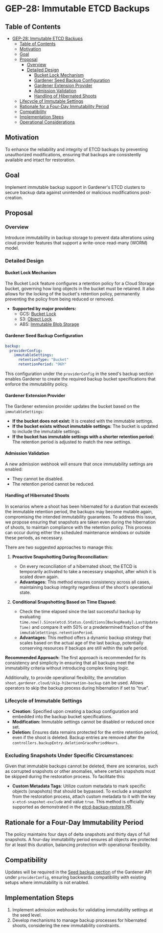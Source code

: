 # GEP-28: Immutable ETCD Backups

## Table of Contents
- [GEP-28: Immutable ETCD Backups](#gep-28-immutable-etcd-backups)
  - [Table of Contents](#table-of-contents)
  - [Motivation](#motivation)
  - [Goal](#goal)
  - [Proposal](#proposal)
    - [Overview](#overview)
    - [Detailed Design](#detailed-design)
      - [Bucket Lock Mechanism](#bucket-lock-mechanism)
      - [Gardener Seed Backup Configuration](#gardener-seed-backup-configuration)
      - [Gardener Extension Provider](#gardener-extension-provider)
      - [Admission Validation](#admission-validation)
      - [Handling of Hibernated Shoots](#handling-of-hibernated-shoots)
  - [Lifecycle of Immutable Settings](#lifecycle-of-immutable-settings)
  - [Rationale for a Four-Day Immutability Period](#rationale-for-a-four-day-immutability-period)
  - [Compatibility](#compatibility)
  - [Implementation Steps](#implementation-steps)
  - [Operational Considerations](#operational-considerations)

## Motivation
To enhance the reliability and integrity of ETCD backups by preventing unauthorized modifications, ensuring that backups are consistently available and intact for restoration.

## Goal
Implement immutable backup support in Gardener's ETCD clusters to secure backup data against unintended or malicious modifications post-creation.

## Proposal

### Overview
Introduce immutability in backup storage to prevent data alterations using cloud provider features that support a write-once-read-many (WORM) model.

### Detailed Design

#### Bucket Lock Mechanism
The Bucket Lock feature configures a retention policy for a Cloud Storage bucket, governing how long objects in the bucket must be retained. It also allows for the locking of the bucket's retention policy, permanently preventing the policy from being reduced or removed.

- **Supported by major providers:**
  - GCS: [Bucket Lock](https://cloud.google.com/storage/docs/bucket-lock)
  - S3: [Object Lock](https://docs.aws.amazon.com/AmazonS3/latest/userguide/object-lock.html)
  - ABS: [Immutable Blob Storage](https://learn.microsoft.com/en-us/azure/storage/blobs/immutable-policy-configure-container-scope?tabs=azure-portal)

#### Gardener Seed Backup Configuration
```yaml
backup:
  providerConfig:
    immutableSettings:
      retentionType: "Bucket"
      retentionPeriod: "96h"
```
This configuration under the `providerConfig` in the seed's backup section enables Gardener to create the required backup bucket specifications that enforce the immutability policy.

#### Gardener Extension Provider
The Gardener extension provider updates the bucket based on the `immutableSettings`:
- **If the bucket does not exist:** It is created with the immutable settings.
- **If the bucket exists without immutable settings:** The bucket is updated to include the immutable settings.
- **If the bucket has immutable settings with a shorter retention period:** The retention period is adjusted to match the new settings.

#### Admission Validation
A new admission webhook will ensure that once immutability settings are enabled:
- They cannot be disabled.
- The retention period cannot be reduced.

#### Handling of Hibernated Shoots

In scenarios where a shoot has been hibernated for a duration that exceeds the immutable retention period, the backups may become mutable again, compromising the intended immutability guarantees. To address this issue, we propose ensuring that snapshots are taken even during the hibernation of shoots, to maintain compliance with the retention policy. This process can occur during either the scheduled maintenance windows or outside these periods, as necessary.

There are two suggested approaches to manage this:

1. **Proactive Snapshotting During Reconciliation:**
   - On every reconciliation of a hibernated shoot, the ETCD is temporarily activated to take a necessary snapshot, after which it is scaled down again.
   - **Advantages:** This method ensures consistency across all cases, maintaining backup integrity regardless of the shoot's operational state.

2. **Conditional Snapshotting Based on Time Elapsed:**
   - Check the time elapsed since the last successful backup by evaluating `time.now().Since(etcd.Status.Conditions[BackupReady].LastUpdateTime)` and compare it with 50% or a predetermined fraction of the `immutableSettings.retentionPeriod`.
   - **Advantages:** This method offers a dynamic backup strategy that scales based on the actual age of the last backup, potentially conserving resources if backups are still within the safe period.

**Recommended Approach:** The first approach is recommended for its consistency and simplicity in ensuring that all backups meet the immutability criteria without introducing complex timing logic.

Additionally, to provide operational flexibility, the annotation `shoot.gardener.cloud/skip-hibernation-backup` can be used. Allows operators to skip the backup process during hibernation if set to "true".

### Lifecycle of Immutable Settings
- **Creation:** Specified upon creating a backup configuration and embedded into the backup bucket specifications.
- **Modification:** Immutable settings cannot be disabled or reduced once set.
- **Deletion:** Ensures data remains protected for the entire retention period, even if the shoot is deleted. Backup entries are removed after the `controllers.backupEntry.deletionGracePeriodHours`.

### Excluding Snapshots Under Specific Circumstances:

Given that immutable backups cannot be deleted, there are scenarios, such as corrupted snapshots or other anomalies, where certain snapshots must be skipped during the restoration process. To facilitate this:

- **Custom Metadata Tags**: Utilize custom metadata to mark specific objects (snapshots) that should be bypassed. To exclude a snapshot from the restoration process, attach custom metadata to it with the key `x-etcd-snapshot-exclude` and value `true`. This method is officially supported as demonstrated in the [etcd-backup-restore PR](https://github.com/gardener/etcd-backup-restore/pull/776).

## Rationale for a Four-Day Immutability Period
The policy maintains four days of delta snapshots and thirty days of full snapshots. A four-day immutability period ensures all objects are protected for at least this duration, balancing protection with operational flexibility.

## Compatibility
Updates will be required in the [Seed backup section](https://github.com/gardener/gardener/blob/master/pkg/apis/core/v1beta1/types_seed.go#L119-L132) of the Gardener API under `providerConfig`, ensuring backwards compatibility with existing setups where immutability is not enabled.

## Implementation Steps
1. Implement admission webhooks for validating immutability settings at the seed level.
2. Develop mechanisms to manage backup processes for hibernated shoots, considering the new immutability constraints.
